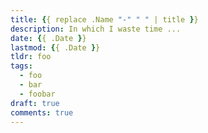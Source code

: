 ```yaml
---
title: {{ replace .Name "-" " " | title }}
description: In which I waste time ...
date: {{ .Date }}
lastmod: {{ .Date }}
tldr: foo
tags:
  - foo
  - bar
  - foobar
draft: true
comments: true
---
```


